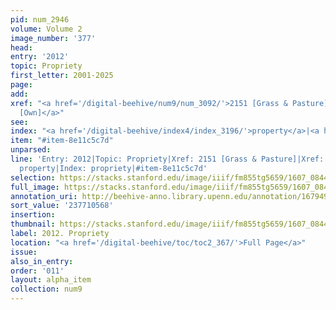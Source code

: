 ```yaml
---
pid: num_2946
volume: Volume 2
image_number: '377'
head:
entry: '2012'
topic: Propriety
first_letter: 2001-2025
page:
add:
xref: "<a href='/digital-beehive/num9/num_3092/'>2151 [Grass & Pasture]</a>|<a href='/digital-beehive/num8/num_2858/'>1939
  [Own]</a>"
see:
index: "<a href='/digital-beehive/index4/index_3196/'>property</a>|<a href='/digital-beehive/index4/index_3202/'>propriety</a>"
item: "#item-8e11c5c7d"
unparsed:
line: 'Entry: 2012|Topic: Propriety|Xref: 2151 [Grass & Pasture]|Xref: 1939 [Own]|Index:
  property|Index: propriety|#item-8e11c5c7d'
selection: https://stacks.stanford.edu/image/iiif/fm855tg5659/1607_0844/375,568,2787,572/full/0/default.jpg
full_image: https://stacks.stanford.edu/image/iiif/fm855tg5659/1607_0844/full/full/0/default.jpg
annotation_uri: http://beehive-anno.library.upenn.edu/annotation/1679493035733
sort_value: '237710568'
insertion:
thumbnail: https://stacks.stanford.edu/image/iiif/fm855tg5659/1607_0844/375,568,600,180/250,/0/default.jpg
label: 2012. Propriety
location: "<a href='/digital-beehive/toc/toc2_367/'>Full Page</a>"
issue:
also_in_entry:
order: '011'
layout: alpha_item
collection: num9
---
```

